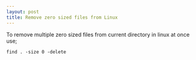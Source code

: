 ```yaml
---
layout: post
title: Remove zero sized files from Linux
---
```


To remove multiple zero sized files from current directory in linux at once use;

```
find . -size 0 -delete
```
